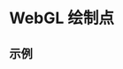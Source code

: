 # WebGL 绘制点

## 示例

<Point />

<script setup>
    import Point from '../components/demo/Point.vue'
</script>
